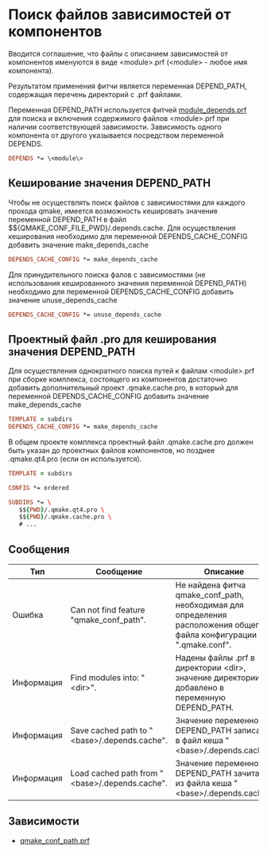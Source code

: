 # Поиск файлов зависимостей от компонентов

Вводится соглашение, что файлы с описанием зависимостей от компонентов именуются в виде \<module\>.prf (\<module\> - любое имя компонента).

Результатом применения фитчи является переменная DEPEND_PATH, содержащая перечень директорий с .prf файлами.

Переменная DEPEND_PATH используется фитчей [module_depends.prf](module_depends.md) для поиска и включения содержимого файлов \<module\>.prf при наличии соответствующей зависимости. Зависимость одного компонента от другого указывается посредством переменной DEPENDS.

```pro
DEPENDS *= \<module\>
```

## Кеширование значения DEPEND_PATH

Чтобы не осуществлять поиск файлов с зависимостями для каждого прохода qmake, имеется возможность кешировать значение переменной DEPEND_PATH в файл $${QMAKE_CONF_FILE_PWD}/.depends.cache. Для осуществления кеширования необходимо для переменной DEPENDS_CACHE_CONFIG добавить значение make_depends_cache

```pro
DEPENDS_CACHE_CONFIG *= make_depends_cache
```

Для принудительного поиска фалов с зависимостями (не использования кешированного значения переменной DEPEND_PATH) необходимо для переменной DEPENDS_CACHE_CONFIG добавить значение unuse_depends_cache

```pro
DEPENDS_CACHE_CONFIG *= unuse_depends_cache
```

## Проектный файл .pro для кеширования значения DEPEND_PATH

Для осуществления однократного поиска путей к файлам \<module\>.prf при сборке комплекса, состоящего из компонентов достаточно добавить дополнительный проект .qmake.cache.pro, в который для переменной DEPENDS_CACHE_CONFIG добавить значение make_depends_cache

```pro
TEMPLATE = subdirs
DEPENDS_CACHE_CONFIG *= make_depends_cache
```

 В общем проекте комплекса проектный файл .qmake.cache.pro должен быть указан до проектных файлов компонентов, но позднее .qmake.qt4.pro (если он используется).
 
 ```pro
TEMPLATE = subdirs

CONFIG *= ordered

SUBDIRS *= \
    $${PWD}/.qmake.qt4.pro \
    $${PWD}/.qmake.cache.pro \
    # ...
```

## Сообщения

| Тип        | Сообщение | Описание |
|------------|-----------|----------|
| Ошибка     | Can not find feature "qmake_conf_path". | Не найдена фитча qmake_conf_path, необходимая для определения расположения общего файла конфигурации ".qmake.conf". |
| Информация | Find modules into: "\<dir\>". | Надены файлы .prf в директории \<dir\>, значение директории добавлено в переменную DEPEND_PATH. |
| Информация | Save cached path to "\<base\>/.depends.cache". | Значение переменной DEPEND_PATH записано в файл кеша "\<base\>/.depends.cache". |
| Информация | Load cached path from "\<base\>/.depends.cache". | Значение переменной DEPEND_PATH зачитано из файла кеша "\<base\>/.depends.cache". |

## Зависимости

* [qmake_conf_path.prf](qmake_conf_path.md)